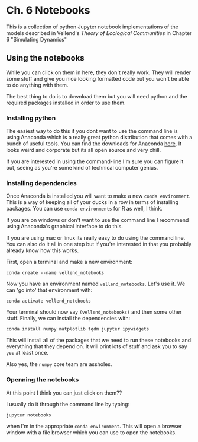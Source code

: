 # Ch. 6 Notebooks
This is a collection of python Jupyter notebook implementations of the models
described in Vellend's _Theory of Ecological Communities_ in Chapter 6
"Simulating Dynamics"

## Using the notebooks
While you can click on them in here, they don't really work. They will render
some stuff and give you nice looking formatted code but you won't be able to do
anything with them.

The best thing to do is to download them but you will need python and the
required packages installed in order to use them.

### Installing python
The easiest way to do this if you dont want to use the command line is using
Anaconda which is a really great python distribution that comes with a bunch
of useful tools. You can find the downloads for Anaconda 
[here](https://www.anaconda.com/products/individual). It looks weird and
corporate but its all open source and very chill.

If you are interested in using the command-line I'm sure you can figure it out,
seeing as you're some kind of technical computer genius.

### Installing dependencies
Once Anaconda is installed you will want to make a new `conda environment`.
This is a way of keeping all of your ducks in a row in terms of installing
packages. You can use `conda environments` for R as well, I think.

If you are on windows or don't want to use the command line I recommend using
Anaconda's graphical interface to do this.

If you are using mac or linux its really easy to do using the command line. 
You can also do it all in one step but if you're interested in that you probably
already know how this works.

First, open a terminal and make a new environment:

`conda create --name vellend_notebooks`

Now you have an environment named `vellend_notebooks`. Let's use it. We can
'go into' that environment with:

`conda activate vellend_notebooks`

Your terminal should now say `(vellend_notebooks)` and then some other stuff.
Finally, we can install the dependencies with:

`conda install numpy matplotlib tqdm jupyter ipywidgets`

This will install all of the packages that we need to run these notebooks and
everything that they depend on. It will print lots of stuff and ask you to say
`yes` at least once.

Also yes, the `numpy` core team are assholes.

### Openning the notebooks
At this point I think you can just click on them??

I usually do it through the command line by typing:

`jupyter notebooks`

when I'm in the appropriate `conda environment`. This will open a browser
window with a file browser which you can use to open the notebooks.
